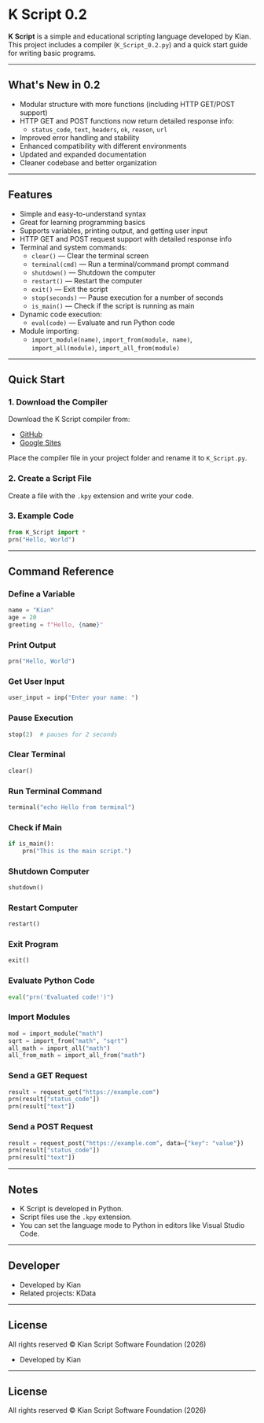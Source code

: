 # K Script 0.2

**K Script** is a simple and educational scripting language developed by Kian. This project includes a compiler (`K_Script_0.2.py`) and a quick start guide for writing basic programs.

---

## What's New in 0.2

- Modular structure with more functions (including HTTP GET/POST support)
- HTTP GET and POST functions now return detailed response info:
  - `status_code`, `text`, `headers`, `ok`, `reason`, `url`
- Improved error handling and stability
- Enhanced compatibility with different environments
- Updated and expanded documentation
- Cleaner codebase and better organization

---

## Features

- Simple and easy-to-understand syntax  
- Great for learning programming basics  
- Supports variables, printing output, and getting user input  
- HTTP GET and POST request support with detailed response info
- Terminal and system commands:
  - `clear()` — Clear the terminal screen
  - `terminal(cmd)` — Run a terminal/command prompt command
  - `shutdown()` — Shutdown the computer
  - `restart()` — Restart the computer
  - `exit()` — Exit the script
  - `stop(seconds)` — Pause execution for a number of seconds
  - `is_main()` — Check if the script is running as main
- Dynamic code execution:
  - `eval(code)` — Evaluate and run Python code
- Module importing:
  - `import_module(name)`, `import_from(module, name)`, `import_all(module)`, `import_all_from(module)`

---

## Quick Start

### 1. Download the Compiler

Download the K Script compiler from:

- [GitHub](https://github.com/Kiansharestani/K-Script-compiler)
- [Google Sites](https://sites.google.com/view/download-k-script-compiler)

Place the compiler file in your project folder and rename it to `K_Script.py`.

### 2. Create a Script File

Create a file with the `.kpy` extension and write your code.

### 3. Example Code

```python
from K_Script import *
prn("Hello, World")
```

---

## Command Reference

### Define a Variable

```python
name = "Kian"
age = 20
greeting = f"Hello, {name}"
```

### Print Output

```python
prn("Hello, World")
```

### Get User Input

```python
user_input = inp("Enter your name: ")
```

### Pause Execution

```python
stop(2)  # pauses for 2 seconds
```

### Clear Terminal

```python
clear()
```

### Run Terminal Command

```python
terminal("echo Hello from terminal")
```

### Check if Main

```python
if is_main():
    prn("This is the main script.")
```

### Shutdown Computer

```python
shutdown()
```

### Restart Computer

```python
restart()
```

### Exit Program

```python
exit()
```

### Evaluate Python Code

```python
eval("prn('Evaluated code!')")
```

### Import Modules

```python
mod = import_module("math")
sqrt = import_from("math", "sqrt")
all_math = import_all("math")
all_from_math = import_all_from("math")
```

### Send a GET Request

```python
result = request_get("https://example.com")
prn(result["status_code"])
prn(result["text"])
```

### Send a POST Request

```python
result = request_post("https://example.com", data={"key": "value"})
prn(result["status_code"])
prn(result["text"])
```

---

## Notes

- K Script is developed in Python.
- Script files use the `.kpy` extension.
- You can set the language mode to Python in editors like Visual Studio Code.

---

## Developer

- Developed by Kian
- Related projects: KData

---

## License

All rights reserved © Kian Script Software Foundation (2026)
- Developed by Kian

---

## License

All rights reserved © Kian Script Software Foundation (2026)
